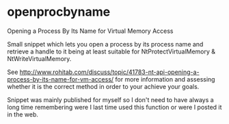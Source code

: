 # openprocbyname
Opening a Process By Its Name for Virtual Memory Access

Small snippet which lets you open a process by its process name and retrieve a handle to it
being at least suitable for NtProtectVirtualMemory & NtWriteVirtualMemory.

See http://www.rohitab.com/discuss/topic/41783-nt-api-opening-a-process-by-its-name-for-vm-access/ for more information and assessing whether it is the correct method in order to your achieve your goals.


Snippet was mainly published for myself so I don't need to have always a long time remembering were I last time used this function or were I posted it in the web.
